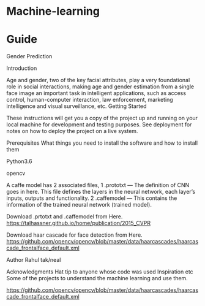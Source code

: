 # Machine-learning
# Guide
Gender Prediction 

Introduction

Age and gender, two of the key facial attributes, play a very foundational role in social interactions, making age and gender
estimation from a single face image an important task in intelligent applications, such as access control, human-computer 
interaction, law enforcement, marketing intelligence and visual surveillance, etc.
Getting Started

These instructions will get you a copy of the project up and running on your local machine for development and testing purposes. See deployment for notes on how to deploy the project on a live system.

Prerequisites
What things you need to install the software and how to install them

Python3.6

opencv

A caffe model has 2 associated files,
1 .prototxt — The definition of CNN goes in here. This file defines the layers in the neural network, each layer’s inputs, outputs and functionality.
2 .caffemodel — This contains the information of the trained neural network (trained model).

Download .prtotxt and .caffemodel from Here.
https://talhassner.github.io/home/publication/2015_CVPR

Download haar cascade for face detection from Here.
https://github.com/opencv/opencv/blob/master/data/haarcascades/haarcascade_frontalface_default.xml



Author
Rahul tak/neal

Acknowledgments
Hat tip to anyone whose code was used
Inspiration
etc
Some of the projects to understand the machine learning and use them.

https://github.com/opencv/opencv/blob/master/data/haarcascades/haarcascade_frontalface_default.xml

